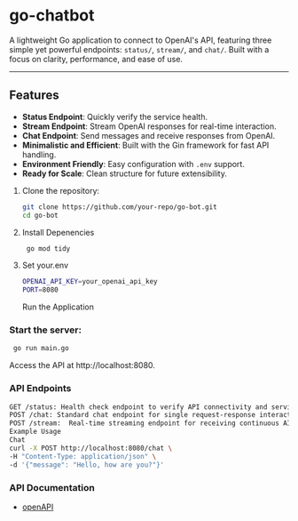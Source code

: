 # go-chatbot

A lightweight Go application to connect to OpenAI's API, featuring three simple yet powerful endpoints: `status/`, `stream/`, and `chat/`. Built with a focus on clarity, performance, and ease of use.

---

## Features

- **Status Endpoint**: Quickly verify the service health.
- **Stream Endpoint**: Stream OpenAI responses for real-time interaction.
- **Chat Endpoint**: Send messages and receive responses from OpenAI.
- **Minimalistic and Efficient**: Built with the Gin framework for fast API handling.
- **Environment Friendly**: Easy configuration with `.env` support.
- **Ready for Scale**: Clean structure for future extensibility.

1. Clone the repository:
   ```bash
   git clone https://github.com/your-repo/go-bot.git
   cd go-bot
   ```
2. Install Depenencies

   ```bash
    go mod tidy
   ```

3. Set your.env

   ```bash
   OPENAI_API_KEY=your_openai_api_key
   PORT=8080
   ```

   Run the Application

### Start the server:

```bash
 go run main.go
```

Access the API at http://localhost:8080.

### API Endpoints

```bash
GET /status: Health check endpoint to verify API connectivity and service status
POST /chat: Standard chat endpoint for single request-response interactions, returning complete responses
POST /stream:  Real-time streaming endpoint for receiving continuous AI responses
Example Usage
Chat
curl -X POST http://localhost:8080/chat \
-H "Content-Type: application/json" \
-d '{"message": "Hello, how are you?"}'
```

### API Documentation

- [openAPI](./openapi3_0.json)

